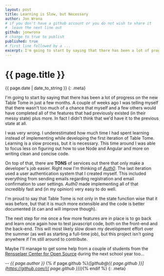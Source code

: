```yaml
---
layout: post
title: Learning is Slow, but Necessary
author: Jon Wrona
# if you don't have a github account or you do not wish to share it
#  leave the next line out
github: jonwrona
# change to true to publish
published: true
# first line followed by a ...
excerpt: I'm going to start by saying that there has been a lot of progress on the new Table Tome in just a few months...
---
```


# {{ page.title }}

{{ page.date | date_to_string }}
{: .meta}

I'm going to start by saying that there has been a lot of progress on the new Table Tome in just a few months. A couple of weeks ago I was telling myself that there wasn't too much of a chance that myself and a few others would have completed all of the features that had previously existed (in their messy state) plus more. In fact I didn't think that we'd have it to the previous state at all.

I was very wrong. I underestimated how much time I had spent learning instead of implementing while developing the first iteration of Table Tome. Learning is a slow process, but it is necessary. This time around I was able to focus less on figuring out how to use Node and Angular and more on writing clean and concise code.

On top of that, there are **TONS** of services out there that only make a developer's job easier. Right now I'm thinking of [*Auth0*](https://auth0.com/). The last iteration used a user authentication system that I created myself. This included everything from sending emails regarding registration and email confirmation to user settings. *Auth0* made implementing all of that incredibly fast and (in my opinion) very easy to do well.

I'm proud to say that Table Tome is not only in the state function wise that it was before, but that it is much more extensible and the code is better documented (it can and will improve though).

The next step for me once a few more features are in place is to go back and learn once again how to test javascript code, both on the front-end and the back-end. This will most likely slow down my development effort over the summer (as well as starting a full-time job), but this project isn't going anywhere if I'm still around to contribute.

Maybe I'll manage to get some help from a couple of students from the [Rensselaer Center for Open Source](https://rcos.io) during the next school year too...

-- _{{ page.author }}_ {% if page.github %}_([github@{{ page.github }}](https://github.com/{{ page.github }}))_{% endif %}
{: .meta}
